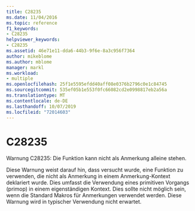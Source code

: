 ```yaml
---
title: C28235
ms.date: 11/04/2016
ms.topic: reference
f1_keywords:
- C28235
helpviewer_keywords:
- C28235
ms.assetid: 46e71e11-dda6-44b3-9f6e-8a3c956f7364
author: mikeblome
ms.author: mblome
manager: markl
ms.workload:
- multiple
ms.openlocfilehash: 25f1e5595efdd40aff08e0376b2796c0e1c84745
ms.sourcegitcommit: 535ef05b1e553f0fc66082cd2e0998817eb2a56a
ms.translationtype: MT
ms.contentlocale: de-DE
ms.lasthandoff: 10/07/2019
ms.locfileid: "72014603"
---
```

# <a name="c28235"></a>C28235
Warnung C28235: Die Funktion kann nicht als Anmerkung alleine stehen.

 Diese Warnung weist darauf hin, dass versucht wurde, eine Funktion zu verwenden, die nicht als Anmerkung in einem Anmerkung-Kontext deklariert wurde. Dies umfasst die Verwendung eines primitiven Vorgangs (primop) in einem eigenständigen Kontext. Dies sollte nicht möglich sein, wenn die Standard Makros für Anmerkungen verwendet werden. Diese Warnung wird in typischer Verwendung nicht erwartet.